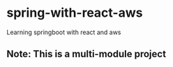# spring-with-react-aws
Learning springboot with react and aws

## Note: This is a multi-module project 
